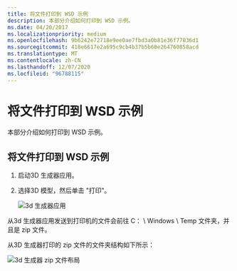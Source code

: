 ```yaml
---
title: 将文件打印到 WSD 示例
description: 本部分介绍如何打印到 WSD 示例。
ms.date: 04/20/2017
ms.localizationpriority: medium
ms.openlocfilehash: 9b6242e72718e9ee0ae7fbd3a0b81e36f77836d1
ms.sourcegitcommit: 418e6617e2a695c9cb4b37b5b60e264760858acd
ms.translationtype: MT
ms.contentlocale: zh-CN
ms.lasthandoff: 12/07/2020
ms.locfileid: "96788115"
---
```

# <a name="print-files-to-the-wsd-sample"></a>将文件打印到 WSD 示例


本部分介绍如何打印到 WSD 示例。

## <a name="printing-the-files-to-the-wsd-sample"></a>将文件打印到 WSD 示例


1.  启动3D 生成器应用。

2.  选择3D 模型，然后单击 "打印"。

    ![3d 生成器应用](images/wsd-app-16.png)

从3d 生成器应用发送到打印机的文件会前往 C： \\ Windows \\ Temp 文件夹，并且是 zip 文件。

从3D 生成器打印的 zip 文件的文件夹结构如下所示：

![3d 生成器 zip 文件布局](images/wsd-app-17.png)

 

 




